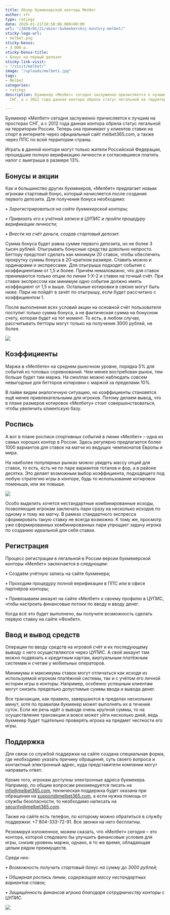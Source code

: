 ```yaml
---
title: Обзор букмекерской конторы Мелбет
author: xfr
type: ratings
date: 2020-01-21T10:50:06.000+00:00
url: "/2020/01/21/obzor-bukmekerskoj-kontory-melbet/"
sticky-logo-url:
- melbet.png
sticky-bonus:
- 3 000 р.
sticky-bonus-title:
- Бонус на первый депозит
sticky-link-visit:
- "/visit/melbet/"
image: "/uploads/melbet1.jpg"
tags:
- Melbet
categories:
- ratings
description: Букмекер «Мелбет» сегодня заслуженно причисляется к лучшим на просторах
  СНГ, а с 2012 года данная контора обрела статус легальной на территории России...

---
```

Букмекер «Мелбет» сегодня заслуженно причисляется к лучшим на просторах СНГ, а с 2012 года данная контора обрела статус легальной на территории России. Теперь она принимает у клиентов ставки на спорт в интернете через официальный сайт melbet365.com, а также через ППС по всей территории страны.

Играть в данной конторе могут только жители Российской Федерации, прошедшие полную верификацию личности и согласившиеся платить налог с выигрыша в размере 13%.

## Бонусы и акции

Как и большинство других букмекеров, «Мелбет» предлагает новым игрокам стартовый бонус, который начисляется после создания первого депозита. Для получения бонуса необходимо:

_• Зарегистрироваться на сайте букмекерской конторы;_

_• Привязать его к учётной записи в ЦУПИС и пройти процедуру верификации личности;_

_• Внести на счёт деньги, создав стартовый депозит._

Сумма бонуса будет равна сумме первого депозита, но не более 3 тысяч рублей. Отыгрывать бонусные средства довольно непросто. Беттору предстоит сделать как минимум 20 ставок, чтобы обеспечить прокрутку суммы бонуса в 20-кратном размере. Ставить можно и ординарами и экспрессами. Для отыгрыша подходят события с коэффициентами от 1,5 и более. Причём немаловажно, что для ставок принимаются только опции по линии 1-Х-2 и ставки на точный счёт. При ставке экспрессом как минимум одно событие должно иметь коэффициент от 1,5 и выше. Остальные котировки в связке могут быть ниже. Пари не пойдёт в зачёт по отыгрышу, если будет рассчитано с коэффициентом 1.

После выполнения всех условий акции на основной счёт пользователя поступит только сумма бонуса, а не фактическая сумма на бонусном счету, которая будет на тот момент. То есть, в любом случае, рассчитывать бетторы могут только на получение 3000 рублей, не более.

![](/uploads/melbet2.jpg)

## Коэффициенты

Маржа в «Мелбете» на среднем рыночном уровне, порядка 5% для событий из топовых соревнований. Чем менее востребован рынок, тем больше будет там маржа. На смоллах можно наблюдать совсем невыгодные для бетторов котировки с маржой за пределами 10%.

В лайве видим аналогичную ситуацию, но коэффициенты становятся ещё менее привлекательными для игроков. Потому делаем вывод, что в плане размеров котировок «Мелбету» стоит совершенствоваться, чтобы увеличить клиентскую базу.

## Роспись

А вот в плане росписи спортивных событий в линии «Мелбет» – одна из самых хороших контор в России. Здесь регулярно предлагается более 1000 вариантов для ставок на матчи из ведущих чемпионатов Европы и мира.

На наиболее популярных рынках можно увидеть массу опций для ставок, то есть, есть не по паре вариантов тоталов и фор, а в районе десятка. Это делает возможным выбор коэффициента, подходящего под любую стратегию игры в конторе, будь то использование котировок поменьше, или же повыше.

![](/uploads/melbet3-1.jpg)

Особо выделить хочется нестандартные комбинированные исходы, позволяющие игрокам заключать пари сразу на несколько исходов по одному и тому же матчу. В рамках стандартного экспресса сформировать такую ставку не всегда возможно. К тому же, просмотр уже сформированных комбинированных пари упрощает задачу игрока по созданию идеальной для себя ставки.

## Регистрация

Процесс регистрации в легальной в России версии букмекерской конторы «Мелбет» заключается в следующем:

• Создаём учётную запись на сайте букмекера;

• Проходим процедуру полной верификации в ППС или в офисе партнёров конторы;

• Привязываем аккаунт на сайте «Мелбет» к своему профилю в ЦУПИС, чтобы настроить финансовые потоки по вводу и вводу денег.

Когда всё это будет выполнено, вы получите возможность сделать первую ставку на сайте «Фонбет».

## Ввод и вывод средств 

Операции по вводу средств на игровой счёт и их последующему выводу с него осуществляются через ЦУПИС. А свой аккаунт там можно подвязать к кредитным картам, виртуальным платёжным системам и счетам у мобильных операторов.

Минимумы и максимумы ставок могут отличаться как исходя из используемой игроком платёжной системы, так и с учётом его личной истории игры в конторы. Например, особенно успешным клиентам могут снизить предельно допустимые суммы ввода и вывода денег.

Все транзакции, как правило, завершаются в пределах нескольких минут, хотя по правилам букмекер может выполнять их в течение суток. Если же речь идёт о выводе очень крупной суммы, то на осуществление транзакции и вовсе может уйти несколько дней, ведь букмекер будет тщательно проверять игрока на предмет честности его игры.

## Поддержка 

Для связи со службой поддержки на сайте создана специальная форма, где необходимо указать причину обращения, суть своего вопроса и контактный электронный адрес, куда представители компании могут направить ответ.

Кроме того, игрокам доступны электронные адреса букмекера. Например, по общим вопросам рекомендуется писать на info@melbet365.com, техническая поддержка будет оказана при обращении на support@melbet365.com, а если нужна помощь от службы безопасности, то необходимо написать на security@melbet365.com.

Также на сайте есть телефон, по которому можно обратиться в службу поддержки: +7 804-333-72-91. Все звонки на него бесплатны.

Резюмируя изложенное, можем сказать, что «Мелбет» сегодня – это контора, которой следовало бы улучшить финансовые условия для игры, снизив уровень маржи, однако, в то же время, обладающая целым рядом преимуществ.

Среди них:

_• Возможность получить стартовый бонус на сумму до 3000 рублей;_

_• Обширная роспись линии, содержащая массу нестандартных вариантов ставок;_

_• Защищённость финансов игрока благодаря сотрудничеству конторы с ЦУПИС._

![](/uploads/melbet4.jpg)